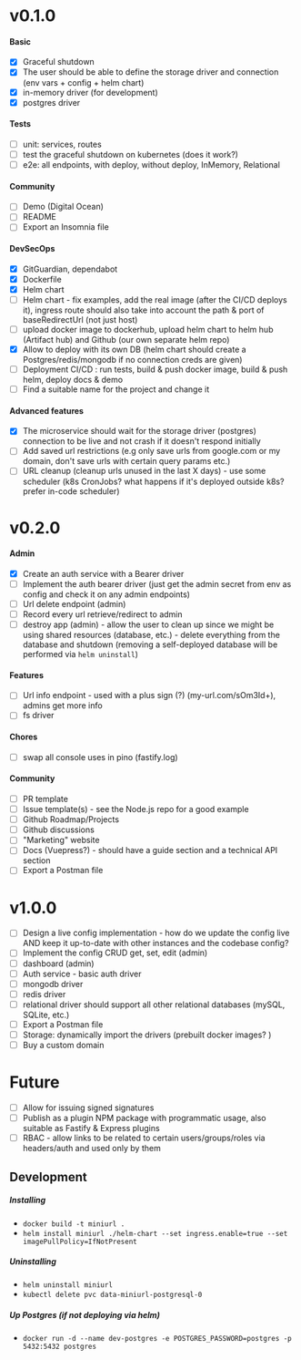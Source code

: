 # v0.1.0

#### Basic

-   [x] Graceful shutdown
-   [x] The user should be able to define the storage driver and connection (env vars + config + helm chart)
-   [x] in-memory driver (for development)
-   [x] postgres driver

#### Tests

-   [ ] unit: services, routes
-   [ ] test the graceful shutdown on kubernetes (does it work?)
-   [ ] e2e: all endpoints, with deploy, without deploy, InMemory, Relational

#### Community

-   [ ] Demo (Digital Ocean)
-   [ ] README
-   [ ] Export an Insomnia file

#### DevSecOps

-   [x] GitGuardian, dependabot
-   [x] Dockerfile
-   [x] Helm chart
-   [ ] Helm chart - fix examples, add the real image (after the CI/CD deploys it), ingress route should also take into account the path & port of baseRedirectUrl (not just host)
-   [ ] upload docker image to dockerhub, upload helm chart to helm hub (Artifact hub) and Github (our own separate helm repo)
-   [x] Allow to deploy with its own DB (helm chart should create a Postgres/redis/mongodb if no connection creds are given)
-   [ ] Deployment CI/CD : run tests, build & push docker image, build & push helm, deploy docs & demo
-   [ ] Find a suitable name for the project and change it

#### Advanced features

-   [x] The microservice should wait for the storage driver (postgres) connection to be live and not crash if it doesn't respond initially
-   [ ] Add saved url restrictions (e.g only save urls from google.com or my domain, don't save urls with certain query params etc.)
-   [ ] URL cleanup (cleanup urls unused in the last X days) - use some scheduler (k8s CronJobs? what happens if it's deployed outside k8s? prefer in-code scheduler)

# v0.2.0

#### Admin

-   [x] Create an auth service with a Bearer driver
-   [ ] Implement the auth bearer driver (just get the admin secret from env as config and check it on any admin endpoints)
-   [ ] Url delete endpoint (admin)
-   [ ] Record every url retrieve/redirect to admin
-   [ ] destroy app (admin) - allow the user to clean up since we might be using shared resources (database, etc.) - delete everything from the database and shutdown (removing a self-deployed database will be performed via `helm uninstall`)

#### Features

-   [ ] Url info endpoint - used with a plus sign (?) (my-url.com/sOm3Id+), admins get more info
-   [ ] fs driver

#### Chores

-   [ ] swap all console uses in pino (fastify.log)

#### Community

-   [ ] PR template
-   [ ] Issue template(s) - see the Node.js repo for a good example
-   [ ] Github Roadmap/Projects
-   [ ] Github discussions
-   [ ] "Marketing" website
-   [ ] Docs (Vuepress?) - should have a guide section and a technical API section
-   [ ] Export a Postman file

# v1.0.0

-   [ ] Design a live config implementation - how do we update the config live AND keep it up-to-date with other instances and the codebase config?
-   [ ] Implement the config CRUD get, set, edit (admin)
-   [ ] dashboard (admin)
-   [ ] Auth service - basic auth driver
-   [ ] mongodb driver
-   [ ] redis driver
-   [ ] relational driver should support all other relational databases (mySQL, SQLite, etc.)
-   [ ] Export a Postman file
-   [ ] Storage: dynamically import the drivers (prebuilt docker images? )
-   [ ] Buy a custom domain

# Future

-   [ ] Allow for issuing signed signatures
-   [ ] Publish as a plugin NPM package with programmatic usage, also suitable as Fastify & Express plugins
-   [ ] RBAC - allow links to be related to certain users/groups/roles via headers/auth and used only by them

## Development

##### Installing

-   `docker build -t miniurl .`
-   `helm install miniurl ./helm-chart --set ingress.enable=true --set imagePullPolicy=IfNotPresent`

##### Uninstalling

-   `helm uninstall miniurl`
-   `kubectl delete pvc data-miniurl-postgresql-0`

##### Up Postgres (if not deploying via helm)

-   `docker run -d --name dev-postgres -e POSTGRES_PASSWORD=postgres -p 5432:5432 postgres`
